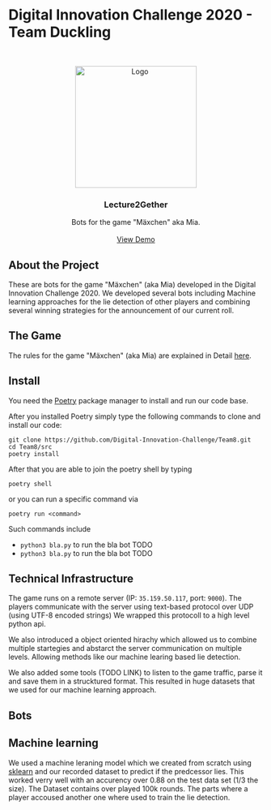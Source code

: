 # Digital Innovation Challenge 2020 - Team Duckling 
<!-- PROJECT LOGO -->
<br />
<p align="center">
  <img src="https://user-images.githubusercontent.com/62751653/94692773-3b6ac300-0333-11eb-97f3-e245963fea74.jpg" alt="Logo" width="240" height="240">
<h3 align="center">Lecture2Gether</h3>
  <p align="center">
    Bots for the game "Mäxchen" aka Mia.
    <br />
    <br />
    <a href="https://lecture2gether.eu">View Demo</a> <!--TODO DEMO VERLINKEN-->
  </p>
</p>

## About the Project

These are bots for the game "Mäxchen" (aka Mia) developed in the Digital Innovation Challenge 2020. We developed several bots including Machine learning approaches for the lie detection of other players and combining several winning strategies for the announcement of our current roll.

## The Game

The rules for the game "Mäxchen" (aka Mia) are explained in Detail [here](https://en.wikipedia.org/wiki/Mia_(game)).

## Install
You need the [Poetry](https://python-poetry.org/) package manager to install and run our code base.

After you installed Poetry simply type the following commands to clone and install our code:

```
git clone https://github.com/Digital-Innovation-Challenge/Team8.git
cd Team8/src
poetry install
```

After that you are able to join the poetry shell by typing
```
poetry shell
```
or you can run a specific command via
```
poetry run <command>
```

Such commands include

- `python3 bla.py` to run the bla bot TODO
- `python3 bla.py` to run the bla bot TODO


## Technical Infrastructure
The game runs on a remote server (IP: `35.159.50.117`, port: `9000`). 
The players communicate with the server using text-based protocol over UDP (using UTF-8 encoded strings)
We wrapped this protocoll to a high level python api.

We also introduced a object oriented hirachy which allowed us to combine multiple startegies and abstarct the server communication on multiple levels. 
Allowing methods like our machine learing based lie detection.

We also added some tools (TODO LINK) to listen to the game traffic, parse it and save them in a strucktured format. 
This resulted in huge datasets that we used for our machine learning approach.

## Bots


## Machine learning
We used a machine leraning model which we created from scratch using [sklearn](https://scikit-learn.org/stable/) and our recorded dataset to predict if the predcessor lies. This worked verry well with an accurency over 0.88 on the test data set (1/3 the size).
The Dataset contains over played 100k rounds. The parts where a player accoused another one where used to train the lie detection.  
